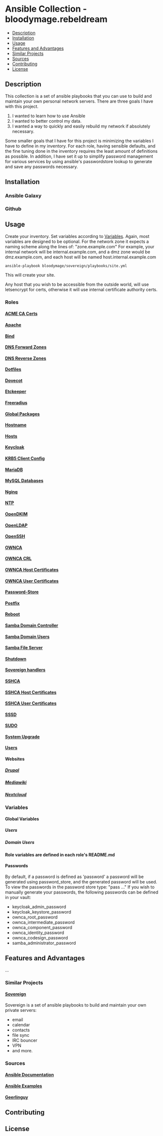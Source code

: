 # Ansible Collection - bloodymage.rebeldream

- [Description](#description)
- [Installation](#installation)
- [Usage](#usage)
- [Features and Advantages](#features-and-advantages)
- [Similar Projects](#similar-projects)
- [Sources](#sources)
- [Contributing](#contributing)
- [License](#license)

## Description
This collection is a set of ansible playbooks that you can use to build and maintain your own personal network servers.  There are three goals I have with this project.
1. I wanted to learn how to use Ansible
2. I wanted to better control my data.
3. I wanted a way to quickly and easily rebuild my network if absolutely necessary.

Some smaller goals that I have for this project is minimizing the variables I have to define in my inventory.  For each role, having sensible defaults, and the fine tuning done in the inventory requires the least amount of definitions as possible.  In addition, I have set it up to simplify password management for various services by using ansible's passwordstore lookup to generate and save any passwords necessary.

## Installation
### Ansible Galaxy
### Github

## Usage

Create your inventory.  Set variables according to [Variables](#Variables).  Again, most variables are designed to be optional.  For the network zone it expects a naming scheme along the lines of: "zone.example.com"
For example, your internal network will be internal.example.com, and a dmz zone would be dmz.example.com, and each host will be named host.internal.example.com

```ansible-playbook bloodymage/sovereign/playbooks/site.yml```

This will create your site.

Any host that you wish to be accessible from the outside world, will use letsencrypt for certs, otherwise it will use internal certificate authority certs.

### Roles
#### [ACME CA Certs](roles/acmeca_host_certs/README.md)
#### [Apache](roles/apache/README.md)
#### [Bind](roles/bind/README.md)
#### [DNS Forward Zones](roles/dns_forwardzones/README.md)
#### [DNS Reverse Zones](roles/dns_reversezones/README.md)
#### [Dotfiles](roles/dotfiles/README.md)
#### [Dovecot](roles/dovecot/README.md)
#### [Etckeeper](roles/etckeeper/README.md)
#### [Freeradius](roles/freeradius/README.md)
#### [Global Packages](roles/global_packages/README.md)
#### [Hostname](roles/hostname/README.md)
#### [Hosts](roles/hosts/README.md)
#### [Keycloak](roles/keycloak/README.md)
#### [KRB5 Client Config](roles/krb5_client_config/README.md)
#### [MariaDB](roles/mariadb/README.md)
#### [MySQL Databases](roles/mysql_databases/README.md)
#### [Nginq](roles/nginx/README.md)
#### [NTP](roles/ntp/README.md)
#### [OpenDKIM](roles/opendkim/README.md)
#### [OpenLDAP](roles/openldap/README.md)
#### [OpenSSH](roles/openssh/README.md)
#### [OWNCA](roles/ownca/README.md)
#### [OWNCA CRL](roles/ownca_crl/README.md)
#### [OWNCA Host Certificates](roles/ownca_host_certs/README.md)
#### [OWNCA User Certificates](roles/ownca_user_certs/README.md)
#### [Password-Store](roles/password_stor/README.md)
#### [Postfix](roles/postfix/README.md)
#### [Reboot](roles/reboot/README.md)
#### [Samba Domain Controller](roles/samba_domain_controller/README.md)
#### [Samba Domain Users](roles/samba_domain_users/README.md)
#### [Samba File Server](roles/samba_file_server/README.md)
#### [Shutdown](roles/shutdown/README.md)
#### [Sovereign handlers](roles/sovereign_handlers/README.md)
#### [SSHCA](roles/sshca/README.md)
#### [SSHCA Host Certificates](roles/sshca_host_certs/README.md)
#### [SSHCA User Certificates](roles/sshca_user_certs/README.md)
#### [SSSD](roles/sssd/README.md)
#### [SUDO](roles/sudo/README.md)
#### [System Upgrade](roles/system_upgrade/README.md)
#### [Users](roles/users/README.md)
#### Websites
##### [Drupal](roles/website_drupal/README.md)
##### [Mediawiki](roles/website_mediawiki/README.md)
##### [Nextcloud](roles/nextcloud/README.md)


### Variables
#### Global Variables
##### Users
##### Domain Users

#### Role variables are defined in each role's README.md
#### Passwords

By default, if a password is defined as 'password' a password will be generated using password_store, and the generated password will be used.  To view the passwords in the password store type:
"pass ..."  If you wish to manually generate your passwords, the following passwords can be defined in your vault:
- keycloak_admin_password
- keycloak_keystore_password
- ownca_root_password
- ownca_intermediate_password
- ownca_component_password
- ownca_identity_password
- ownca_codesign_password
- samba_administrator_password



## Features and Advantages
...

### Similar Projects
#### [Sovereign](https://github.com/sovereign/sovereign)

Sovereign is a set of ansible playbooks to build and maintain your own private servers: 
- email
- calendar
- contacts
- file sync
- IRC bouncer
- VPN
- and more. 


### Sources
#### [Ansible Documentation](https://docs.ansible.com/ansible/latest/index.html)
#### [Ansible Examples](https://github.com/ansible/ansible-examples)
#### [Geerlinguy](https://ansible.jeffgeerling.com/)

## Contributing

## License
